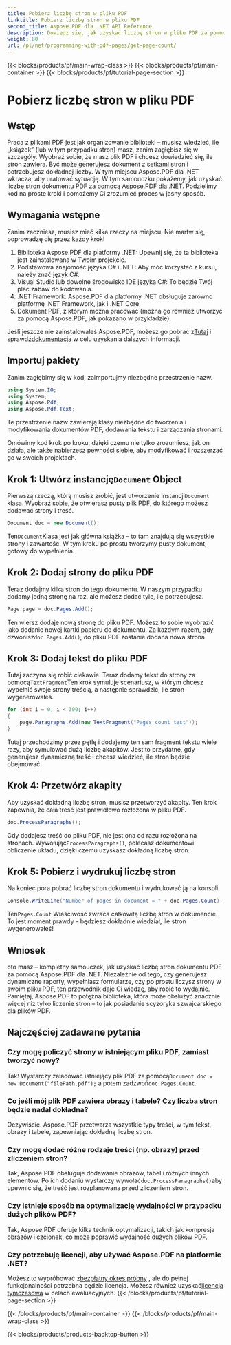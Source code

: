 ```yaml
---
title: Pobierz liczbę stron w pliku PDF
linktitle: Pobierz liczbę stron w pliku PDF
second_title: Aspose.PDF dla .NET API Reference
description: Dowiedz się, jak uzyskać liczbę stron w pliku PDF za pomocą Aspose.PDF dla .NET. Postępuj zgodnie z naszym przewodnikiem krok po kroku, aby uzyskać proste i skuteczne rozwiązanie.
weight: 80
url: /pl/net/programming-with-pdf-pages/get-page-count/
---
```


{{< blocks/products/pf/main-wrap-class >}}
{{< blocks/products/pf/main-container >}}
{{< blocks/products/pf/tutorial-page-section >}}

# Pobierz liczbę stron w pliku PDF

## Wstęp

Praca z plikami PDF jest jak organizowanie biblioteki – musisz wiedzieć, ile „książek” (lub w tym przypadku stron) masz, zanim zagłębisz się w szczegóły. Wyobraź sobie, że masz plik PDF i chcesz dowiedzieć się, ile stron zawiera. Być może generujesz dokument z setkami stron i potrzebujesz dokładnej liczby. W tym miejscu Aspose.PDF dla .NET wkracza, aby uratować sytuację. W tym samouczku pokażemy, jak uzyskać liczbę stron dokumentu PDF za pomocą Aspose.PDF dla .NET. Podzielimy kod na proste kroki i pomożemy Ci zrozumieć proces w jasny sposób.

## Wymagania wstępne

Zanim zaczniesz, musisz mieć kilka rzeczy na miejscu. Nie martw się, poprowadzę cię przez każdy krok!

1. Biblioteka Aspose.PDF dla platformy .NET: Upewnij się, że ta biblioteka jest zainstalowana w Twoim projekcie.
2. Podstawowa znajomość języka C# i .NET: Aby móc korzystać z kursu, należy znać język C#.
3. Visual Studio lub dowolne środowisko IDE języka C#: To będzie Twój plac zabaw do kodowania.
4. .NET Framework: Aspose.PDF dla platformy .NET obsługuje zarówno platformę .NET Framework, jak i .NET Core.
5. Dokument PDF, z którym można pracować (można go również utworzyć za pomocą Aspose.PDF, jak pokazano w przykładzie).

 Jeśli jeszcze nie zainstalowałeś Aspose.PDF, możesz go pobrać z[Tutaj](https://releases.aspose.com/pdf/net/) i sprawdź[dokumentacja](https://reference.aspose.com/pdf/net/) w celu uzyskania dalszych informacji.

## Importuj pakiety

Zanim zagłębimy się w kod, zaimportujmy niezbędne przestrzenie nazw.

```csharp
using System.IO;
using System;
using Aspose.Pdf;
using Aspose.Pdf.Text;
```

Te przestrzenie nazw zawierają klasy niezbędne do tworzenia i modyfikowania dokumentów PDF, dodawania tekstu i zarządzania stronami.

Omówimy kod krok po kroku, dzięki czemu nie tylko zrozumiesz, jak on działa, ale także nabierzesz pewności siebie, aby modyfikować i rozszerzać go w swoich projektach.

##  Krok 1: Utwórz instancję`Document` Object

 Pierwszą rzeczą, którą musisz zrobić, jest utworzenie instancji`Document` klasa. Wyobraź sobie, że otwierasz pusty plik PDF, do którego możesz dodawać strony i treść.

```csharp
Document doc = new Document();
```

 Ten`Document`Klasa jest jak główna książka – to tam znajdują się wszystkie strony i zawartość. W tym kroku po prostu tworzymy pusty dokument, gotowy do wypełnienia.

## Krok 2: Dodaj strony do pliku PDF

Teraz dodajmy kilka stron do tego dokumentu. W naszym przypadku dodamy jedną stronę na raz, ale możesz dodać tyle, ile potrzebujesz.

```csharp
Page page = doc.Pages.Add();
```

 Ten wiersz dodaje nową stronę do pliku PDF. Możesz to sobie wyobrazić jako dodanie nowej kartki papieru do dokumentu. Za każdym razem, gdy dzwonisz`doc.Pages.Add()`, do pliku PDF zostanie dodana nowa strona.

## Krok 3: Dodaj tekst do pliku PDF

 Tutaj zaczyna się robić ciekawie. Teraz dodamy tekst do strony za pomocą`TextFragment`Ten krok symuluje scenariusz, w którym chcesz wypełnić swoje strony treścią, a następnie sprawdzić, ile stron wygenerowałeś.

```csharp
for (int i = 0; i < 300; i++)
{
    page.Paragraphs.Add(new TextFragment("Pages count test"));
}
```

Tutaj przechodzimy przez pętlę i dodajemy ten sam fragment tekstu wiele razy, aby symulować dużą liczbę akapitów. Jest to przydatne, gdy generujesz dynamiczną treść i chcesz wiedzieć, ile stron będzie obejmować.

## Krok 4: Przetwórz akapity

Aby uzyskać dokładną liczbę stron, musisz przetworzyć akapity. Ten krok zapewnia, że cała treść jest prawidłowo rozłożona w pliku PDF.

```csharp
doc.ProcessParagraphs();
```

 Gdy dodajesz treść do pliku PDF, nie jest ona od razu rozłożona na stronach. Wywołując`ProcessParagraphs()`, polecasz dokumentowi obliczenie układu, dzięki czemu uzyskasz dokładną liczbę stron.

## Krok 5: Pobierz i wydrukuj liczbę stron

Na koniec pora pobrać liczbę stron dokumentu i wydrukować ją na konsoli.

```csharp
Console.WriteLine("Number of pages in document = " + doc.Pages.Count);
```

 Ten`Pages.Count` Właściwość zwraca całkowitą liczbę stron w dokumencie. To jest moment prawdy – będziesz dokładnie wiedział, ile stron wygenerowałeś!

## Wniosek

oto masz – kompletny samouczek, jak uzyskać liczbę stron dokumentu PDF za pomocą Aspose.PDF dla .NET. Niezależnie od tego, czy generujesz dynamiczne raporty, wypełniasz formularze, czy po prostu liczysz strony w swoim pliku PDF, ten przewodnik daje Ci wiedzę, aby robić to wydajnie. Pamiętaj, Aspose.PDF to potężna biblioteka, która może obsłużyć znacznie więcej niż tylko liczenie stron – to jak posiadanie scyzoryka szwajcarskiego dla plików PDF.

## Najczęściej zadawane pytania

### Czy mogę policzyć strony w istniejącym pliku PDF, zamiast tworzyć nowy?  
 Tak! Wystarczy załadować istniejący plik PDF za pomocą`Document doc = new Document("filePath.pdf");` a potem zadzwoń`doc.Pages.Count`.

### Co jeśli mój plik PDF zawiera obrazy i tabele? Czy liczba stron będzie nadal dokładna?  
Oczywiście. Aspose.PDF przetwarza wszystkie typy treści, w tym tekst, obrazy i tabele, zapewniając dokładną liczbę stron.

### Czy mogę dodać różne rodzaje treści (np. obrazy) przed zliczeniem stron?  
 Tak, Aspose.PDF obsługuje dodawanie obrazów, tabel i różnych innych elementów. Po ich dodaniu wystarczy wywołać`doc.ProcessParagraphs()`aby upewnić się, że treść jest rozplanowana przed zliczeniem stron.

### Czy istnieje sposób na optymalizację wydajności w przypadku dużych plików PDF?  
Tak, Aspose.PDF oferuje kilka technik optymalizacji, takich jak kompresja obrazów i czcionek, co może poprawić wydajność dużych plików PDF.

### Czy potrzebuję licencji, aby używać Aspose.PDF na platformie .NET?  
 Możesz to wypróbować z[bezpłatny okres próbny](https://releases.aspose.com/) , ale do pełnej funkcjonalności potrzebna będzie licencja. Możesz również uzyskać[licencja tymczasowa](https://purchase.aspose.com/temporary-license/) w celach ewaluacyjnych.
{{< /blocks/products/pf/tutorial-page-section >}}

{{< /blocks/products/pf/main-container >}}
{{< /blocks/products/pf/main-wrap-class >}}

{{< blocks/products/products-backtop-button >}}
